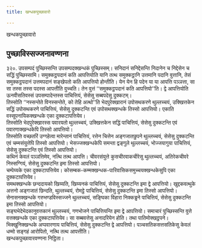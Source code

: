 ```yaml
---
title: खन्धकपुच्छावारो

---
```

खन्धकपुच्छावारो  


## पुच्छाविस्सज्जनावण्णना

३२०. उपसम्पदं पुच्छिस्सन्ति उपसम्पदक्खन्धकं पुच्छिस्सम्। सनिदानं सनिद्देसन्ति निदानेन च निद्देसेन च सद्धिं पुच्छिस्सामि। समुक्कट्ठपदानं कति आपत्तियोति यानि तत्थ समुक्कट्ठानि उत्तमानि पदानि वुत्तानि, तेसं समुक्कट्ठपदानं उत्तमपदानं सङ्खेपतो कति आपत्तियो होन्तीति। येन येन हि पदेन या या आपत्ति पञ्ञत्ता, सा सा तस्स तस्स पदस्स आपत्तीति वुच्चति। तेन वुत्तं ‘‘समुक्कट्ठपदानं कति आपत्तियो’’ति। द्वे आपत्तियोति ऊनवीसतिवस्सं उपसम्पादेन्तस्स पाचित्तियं, सेसेसु सब्बपदेसु दुक्कटम्।  
तिस्सोति ‘‘नस्सन्तेते विनस्सन्तेते, को तेहि अत्थो’’ति भेदपुरेक्खारानं उपोसथकरणे थुल्लच्चयं, उक्खित्तकेन सद्धिं उपोसथकरणे पाचित्तियं, सेसेसु दुक्कटन्ति एवं उपोसथक्खन्धके तिस्सो आपत्तियो। एकाति वस्सूपनायिकक्खन्धके एका दुक्कटापत्तियेव।  
तिस्सोति भेदपुरेक्खारस्स पवारयतो थुल्लच्चयं, उक्खित्तकेन सद्धिं पाचित्तियं, सेसेसु दुक्कटन्ति एवं पवारणाक्खन्धकेपि तिस्सो आपत्तियो।  
तिस्सोति वच्छतरिं उग्गहेत्वा मारेन्तानं पाचित्तियं, रत्तेन चित्तेन अङ्गजातछुपने थुल्लच्चयं, सेसेसु दुक्कटन्ति एवं चम्मसंयुत्तेपि तिस्सो आपत्तियो। भेसज्जक्खन्धकेपि समन्ता द्वङ्गुले थुल्लच्चयं, भोज्जयागुया पाचित्तियं, सेसेसु दुक्कटन्ति एवं तिस्सो आपत्तियो।  
कथिनं केवलं पञ्ञत्तिमेव, नत्थि तत्थ आपत्ति। चीवरसंयुत्ते कुसचीरवाकचीरेसु थुल्लच्चयं, अतिरेकचीवरे निस्सग्गियं, सेसेसु दुक्कटन्ति इमा तिस्सो आपत्तियो।  
चम्पेय्यके एका दुक्कटापत्तियेव। कोसम्बक-कम्मक्खन्धक-पारिवासिकसमुच्चयक्खन्धकेसुपि एका दुक्कटापत्तियेव।  
समथक्खन्धके छन्ददायको खिय्यति, खिय्यनकं पाचित्तियं, सेसेसु दुक्कटन्ति इमा द्वे आपत्तियो। खुद्दकवत्थुके अत्तनो अङ्गजातं छिन्दति, थुल्लच्चयं, रोमट्ठे पाचित्तियं, सेसेसु दुक्कटन्ति इमा तिस्सो आपत्तियो। सेनासनक्खन्धके गरुभण्डविस्सज्जने थुल्लच्चयं, सङ्घिका विहारा निक्कड्ढने पाचित्तियं, सेसेसु दुक्कटन्ति इमा तिस्सो आपत्तियो।  
सङ्घभेदेभेदकानुवत्तकानं थुल्लच्चयं, गणभोजने पाचित्तियन्ति इमा द्वे आपत्तियो। समाचारं पुच्छिस्सन्ति वुत्ते वत्तक्खन्धके एका दुक्कटापत्तियेव। सा सब्बवत्तेसु अनादरियेन होति। तथा पातिमोक्खट्ठपने। भिक्खुनिक्खन्धके अप्पवारणाय पाचित्तियं, सेसेसु दुक्कटन्ति द्वे आपत्तियो। पञ्चसतिकसत्तसतिकेसु केवलं धम्मो सङ्गहं आरोपितो, नत्थि तत्थ आपत्तीति।  
खन्धकपुच्छावारवण्णना निट्ठिता।  
